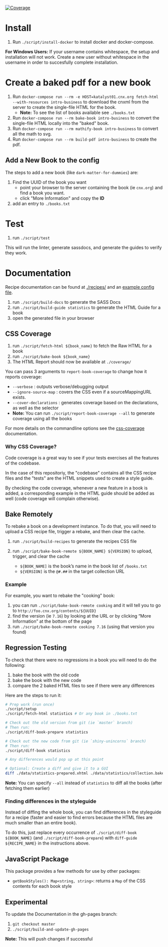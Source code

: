 [![Coverage][codecov-image]][codecov-url]

# Install

1. Run `./script/install-docker` to install docker and docker-compose.

**For Windows Users:** If your username contains whitespace, the setup and installation will not work. Create a new user without whitespace in the username in order to succesfully complete installation.

# Create a baked pdf for a new book

1. Run `docker-compose run --rm -e HOST=katalyst01.cnx.org fetch-html --with-resources intro-business` to download the cnxml from the server to create the single-file HTML for the book.
   - **Note:** To see the list of books available see `./books.txt`
1. Run `docker-compose run --rm bake-book intro-business` to convert the single-file HTML locally into the "baked" book.
1. Run `docker-compose run --rm mathify-book intro-business` to convert all the math to svg.
1. Run `docker-compose run --rm build-pdf intro-business` to create the pdf.


## Add a New Book to the config

The steps to add a new book (like `dark-matter-for-dummies`) are:

1. Find the UUID of the book you want
   - point your browser to the server containing the book (ie `cnx.org`) and find a book you want.
   - click "More Information" and copy the **ID**
1. add an entry to `./books.txt`


# Test

1. run `./script/test`

This will run the linter, generate sassdocs, and generate the guides to verify they work.

# Documentation

Recipe documentation can be found at [./recipes/](./recipes/) and an [example config file](./recipes/books/_example/).

1. run `./script/build-docs` to generate the SASS Docs
1. run `./script/build-guide statistics` to generate the HTML Guide for a book
1. open the generated file in your browser

## CSS Coverage

1. run `./script/fetch-html ${book_name}` to fetch the Raw HTML for a book
1. run `./script/bake-book ${book_name}`
1. The HTML Report should now be available at `./coverage/`

You can pass 3 arguments to `report-book-coverage` to change how it reports coverage:

- `--verbose` : outputs verbose/debugging output
- `--ignore-source-map` : covers the CSS even if a sourceMappingURL exists.
- `--cover-declarations` : generates coverage based on the declarations, as well as the selector
- **Note:** You can run `./script/report-book-coverage --all` to generate coverage using all the books

For more details on the commandline options see the [css-coverage](https://www.npmjs.com/package/css-coverage#commandline-options) documentation.


### Why CSS Coverage?

Code coverage is a great way to see if your tests exercises all the features of the codebase.

In the case of this repositoriy, the "codebase" contains all the CSS recipe files and the "tests" are the HTML snippets used to create a style guide.

By checking the code coverage, whenever a new feature in a book is added, a corresponding example in the HTML guide should be added as well (code coverage will complain otherwise).


## Bake Remotely

To rebake a book on a development instance.
To do that, you will need to upload a CSS recipe file, trigger a rebake, and then clear the cache.

1. run `./script/build-recipes` to generate the recipes CSS file
1. run `./script/bake-book-remote ${BOOK_NAME} ${VERSION}` to upload, trigger, and clear the cache

   - `${BOOK_NAME]` is the book’s name in the book list of `/books.txt`
   - `${VERSION]` is the `@#.##` in the target collection URL

### Example

For example, you want to rebake the "cooking" book:

1. you can run `./script/bake-book-remote cooking` and it will tell you to go to `http://foo.cnx.org/contents/${UUID}`
1. find the version (ie `7.16`) by looking at the URL or by clicking “More Information” at the bottom of the page
1. run `./script/bake-book-remote cooking 7.16` (using that version you found)


## Regression Testing

To check that there were no regressions in a book you will need to do the following:

1. bake the book with the old code
1. bake the book with the new code
1. compare the 2 baked HTML files to see if there were any differences

Here are the steps to run it:

```sh
# Prep work (run once)
./script/setup
./script/fetch-html statistics # Or any book in ./books.txt

# Check out the old version from git (ie `master` branch)
# Then run:
./script/diff-book-prepare statistics

# Check out the new code from git (ie `shiny-unincorns` branch)
# Then run:
./script/diff-book statistics

# Any differences would pop up at this point

# Optional: Create a diff and give it to a GUI
diff ./data/statistics-prepared.xhtml ./data/statistics/collection.baked.xhtml > foo.diff
```

**Note:** You can specify `--all` instead of `statistics` to diff all the books (after fetching them earlier)

### Finding differences in the styleguide

Instead of diffing the whole book, you can find differences in the styleguide for a recipe (faster and easier to find errors because the HTML files are much smaller than an entire book).

To do this, just replace every occurrence of `./script/diff-book ${BOOK_NAME}` (and `./script/diff-book-prepare`) with `diff-guide ${RECIPE_NAME}` in the instructions above.


## JavaScript Package

This package provides a few methods for use by other packages:

- `getBookStyles(): Map<string, string>`: returns a `Map` of the CSS contents for each book style

## Experimental

To update the Documentation in the gh-pages branch:

1. `git checkout master`
1. `./script/build-and-update-gh-pages`

**Note:** This will push changes if successful


[codecov-image]: https://img.shields.io/codecov/c/github/connexions/cnx-recipes.svg
[codecov-url]: https://codecov.io/gh/Connexions/cnx-recipes
